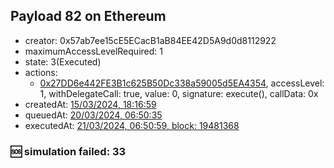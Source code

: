 ## Payload 82 on Ethereum

- creator: 0x57ab7ee15cE5ECacB1aB84EE42D5A9d0d8112922
- maximumAccessLevelRequired: 1
- state: 3(Executed)
- actions:
  - [0x27DD6e442FE3B1c625B50Dc338a59005d5EA4354](https://etherscan.io/tx/0x27DD6e442FE3B1c625B50Dc338a59005d5EA4354), accessLevel: 1, withDelegateCall: true, value: 0, signature: execute(), callData: 0x
- createdAt: [15/03/2024, 18:16:59](https://etherscan.io/tx/0x711da39c58d7bd6fb6b23f2227b3b272e693810d3722a77ba9f5fb537707fec1)
- queuedAt: [20/03/2024, 06:50:35](https://etherscan.io/tx/0x817c7d3ca65fde71fbf6d29ccc05ef7c79be77b0615d15369115927116727089)
- executedAt: [21/03/2024, 06:50:59, block: 19481368](https://etherscan.io/tx/0x13745401d11909d25e7eb61bacd6e5af98cce49bad483c8f518cede489d3cbf8)

### :sos: simulation failed: 33

